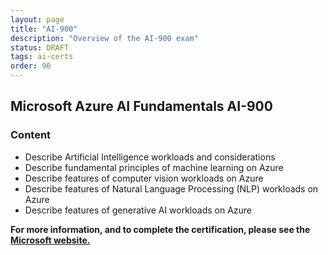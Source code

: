 ```yaml
---
layout: page
title: "AI-900"
description: "Overview of the AI-900 exam"
status: DRAFT
tags: ai-certs
order: 90
---
```

## Microsoft Azure AI Fundamentals AI-900 
  
### Content  
  
- Describe Artificial Intelligence workloads and considerations
- Describe fundamental principles of machine learning on Azure
- Describe features of computer vision workloads on Azure
- Describe features of Natural Language Processing (NLP) workloads on Azure
- Describe features of generative AI workloads on Azure

**For more information, and to complete the certification, please see the [Microsoft website.][ai-900]**

[ai-900]: https://learn.microsoft.com/en-gb/credentials/certifications/exams/ai-900/